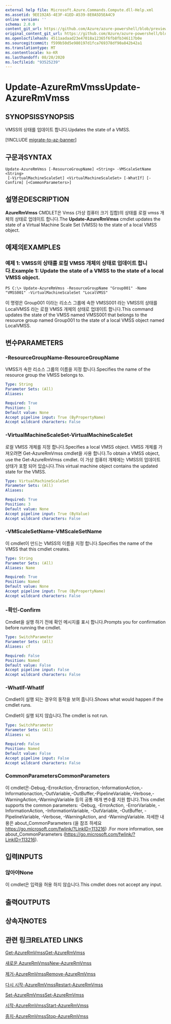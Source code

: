 ```yaml
---
external help file: Microsoft.Azure.Commands.Compute.dll-Help.xml
ms.assetid: 9EE192A5-4E3F-41ED-A539-8E0A5D5EA4C9
online version: ''
schema: 2.0.0
content_git_url: https://github.com/Azure/azure-powershell/blob/preview/src/ResourceManager/Compute/Stack/Commands.Compute/help/Update-AzureRmVmss.md
original_content_git_url: https://github.com/Azure/azure-powershell/blob/preview/src/ResourceManager/Compute/Stack/Commands.Compute/help/Update-AzureRmVmss.md
ms.openlocfilehash: 4511aadaad23e47018a12365f6fb8fb346117b0e
ms.sourcegitcommit: f599b50d5e980197d1fca769378df90a842b42a1
ms.translationtype: MT
ms.contentlocale: ko-KR
ms.lasthandoff: 08/20/2020
ms.locfileid: "93525239"
---
```

# <span data-ttu-id="fe748-101">Update-AzureRmVmss</span><span class="sxs-lookup"><span data-stu-id="fe748-101">Update-AzureRmVmss</span></span>

## <span data-ttu-id="fe748-102">SYNOPSIS</span><span class="sxs-lookup"><span data-stu-id="fe748-102">SYNOPSIS</span></span>
<span data-ttu-id="fe748-103">VMSS의 상태를 업데이트 합니다.</span><span class="sxs-lookup"><span data-stu-id="fe748-103">Updates the state of a VMSS.</span></span>

[!INCLUDE [migrate-to-az-banner](../../includes/migrate-to-az-banner.md)]

## <span data-ttu-id="fe748-104">구문과</span><span class="sxs-lookup"><span data-stu-id="fe748-104">SYNTAX</span></span>

```
Update-AzureRmVmss [-ResourceGroupName] <String> -VMScaleSetName <String>
 [-VirtualMachineScaleSet] <VirtualMachineScaleSet> [-WhatIf] [-Confirm] [<CommonParameters>]
```

## <span data-ttu-id="fe748-105">설명은</span><span class="sxs-lookup"><span data-stu-id="fe748-105">DESCRIPTION</span></span>
<span data-ttu-id="fe748-106">**AzureRmVmss** CMDLET은 Vmss (가상 컴퓨터 크기 집합)의 상태를 로컬 vmss 개체의 상태로 업데이트 합니다.</span><span class="sxs-lookup"><span data-stu-id="fe748-106">The **Update-AzureRmVmss** cmdlet updates the state of a Virtual Machine Scale Set (VMSS) to the state of a local VMSS object.</span></span>

## <span data-ttu-id="fe748-107">예제의</span><span class="sxs-lookup"><span data-stu-id="fe748-107">EXAMPLES</span></span>

### <span data-ttu-id="fe748-108">예제 1: VMSS의 상태를 로컬 VMSS 개체의 상태로 업데이트 합니다.</span><span class="sxs-lookup"><span data-stu-id="fe748-108">Example 1: Update the state of a VMSS to the state of a local VMSS object.</span></span>
```
PS C:\> Update-AzureRmVmss -ResourceGroupName "Group001" -Name "VMSS001" -VirtualMachineScaleSet "LocalVMSS"
```

<span data-ttu-id="fe748-109">이 명령은 Group001 이라는 리소스 그룹에 속한 VMSS001 라는 VMSS의 상태를 LocalVMSS 라는 로컬 VMSS 개체의 상태로 업데이트 합니다.</span><span class="sxs-lookup"><span data-stu-id="fe748-109">This command updates the state of the VMSS named VMSS001 that belongs to the resource group named Group001 to the state of a local VMSS object named LocalVMSS.</span></span>

## <span data-ttu-id="fe748-110">변수</span><span class="sxs-lookup"><span data-stu-id="fe748-110">PARAMETERS</span></span>

### <span data-ttu-id="fe748-111">-ResourceGroupName</span><span class="sxs-lookup"><span data-stu-id="fe748-111">-ResourceGroupName</span></span>
<span data-ttu-id="fe748-112">VMSS가 속한 리소스 그룹의 이름을 지정 합니다.</span><span class="sxs-lookup"><span data-stu-id="fe748-112">Specifies the name of the resource group the VMSS belongs to.</span></span>

```yaml
Type: String
Parameter Sets: (All)
Aliases: 

Required: True
Position: 1
Default value: None
Accept pipeline input: True (ByPropertyName)
Accept wildcard characters: False
```

### <span data-ttu-id="fe748-113">-VirtualMachineScaleSet</span><span class="sxs-lookup"><span data-stu-id="fe748-113">-VirtualMachineScaleSet</span></span>
<span data-ttu-id="fe748-114">로컬 VMSS 개체를 지정 합니다.</span><span class="sxs-lookup"><span data-stu-id="fe748-114">Specifies a local VMSS object.</span></span>
<span data-ttu-id="fe748-115">VMSS 개체를 가져오려면 Get-AzureRmVmss cmdlet을 사용 합니다.</span><span class="sxs-lookup"><span data-stu-id="fe748-115">To obtain a VMSS object, use the Get-AzureRmVmss cmdlet.</span></span>
<span data-ttu-id="fe748-116">이 가상 컴퓨터 개체에는 VMSS의 업데이트 상태가 포함 되어 있습니다.</span><span class="sxs-lookup"><span data-stu-id="fe748-116">This virtual machine object contains the updated state for the VMSS.</span></span>

```yaml
Type: VirtualMachineScaleSet
Parameter Sets: (All)
Aliases: 

Required: True
Position: 3
Default value: None
Accept pipeline input: True (ByValue)
Accept wildcard characters: False
```

### <span data-ttu-id="fe748-117">-VMScaleSetName</span><span class="sxs-lookup"><span data-stu-id="fe748-117">-VMScaleSetName</span></span>
<span data-ttu-id="fe748-118">이 cmdlet이 만드는 VMSS의 이름을 지정 합니다.</span><span class="sxs-lookup"><span data-stu-id="fe748-118">Specifies the name of the VMSS that this cmdlet creates.</span></span>

```yaml
Type: String
Parameter Sets: (All)
Aliases: Name

Required: True
Position: Named
Default value: None
Accept pipeline input: True (ByPropertyName)
Accept wildcard characters: False
```

### <span data-ttu-id="fe748-119">-확인</span><span class="sxs-lookup"><span data-stu-id="fe748-119">-Confirm</span></span>
<span data-ttu-id="fe748-120">Cmdlet을 실행 하기 전에 확인 메시지를 표시 합니다.</span><span class="sxs-lookup"><span data-stu-id="fe748-120">Prompts you for confirmation before running the cmdlet.</span></span>

```yaml
Type: SwitchParameter
Parameter Sets: (All)
Aliases: cf

Required: False
Position: Named
Default value: False
Accept pipeline input: False
Accept wildcard characters: False
```

### <span data-ttu-id="fe748-121">-WhatIf</span><span class="sxs-lookup"><span data-stu-id="fe748-121">-WhatIf</span></span>
<span data-ttu-id="fe748-122">Cmdlet이 실행 되는 경우의 동작을 보여 줍니다.</span><span class="sxs-lookup"><span data-stu-id="fe748-122">Shows what would happen if the cmdlet runs.</span></span>

<span data-ttu-id="fe748-123">Cmdlet이 실행 되지 않습니다.</span><span class="sxs-lookup"><span data-stu-id="fe748-123">The cmdlet is not run.</span></span>

```yaml
Type: SwitchParameter
Parameter Sets: (All)
Aliases: wi

Required: False
Position: Named
Default value: False
Accept pipeline input: False
Accept wildcard characters: False
```

### <span data-ttu-id="fe748-124">CommonParameters</span><span class="sxs-lookup"><span data-stu-id="fe748-124">CommonParameters</span></span>
<span data-ttu-id="fe748-125">이 cmdlet은-Debug,-ErrorAction,-Erroraction,-InformationAction,-Informationaction,-OutVariable,-OutBuffer,-PipelineVariable,-Verbose,-WarningAction,-WarningVariable 등의 공통 매개 변수를 지원 합니다.</span><span class="sxs-lookup"><span data-stu-id="fe748-125">This cmdlet supports the common parameters: -Debug, -ErrorAction, -ErrorVariable, -InformationAction, -InformationVariable, -OutVariable, -OutBuffer, -PipelineVariable, -Verbose, -WarningAction, and -WarningVariable.</span></span> <span data-ttu-id="fe748-126">자세한 내용은 about_CommonParameters (을 참조 하세요 https://go.microsoft.com/fwlink/?LinkID=113216) .</span><span class="sxs-lookup"><span data-stu-id="fe748-126">For more information, see about_CommonParameters (https://go.microsoft.com/fwlink/?LinkID=113216).</span></span>

## <span data-ttu-id="fe748-127">입력</span><span class="sxs-lookup"><span data-stu-id="fe748-127">INPUTS</span></span>

### <span data-ttu-id="fe748-128">않아야</span><span class="sxs-lookup"><span data-stu-id="fe748-128">None</span></span>
<span data-ttu-id="fe748-129">이 cmdlet은 입력을 허용 하지 않습니다.</span><span class="sxs-lookup"><span data-stu-id="fe748-129">This cmdlet does not accept any input.</span></span>

## <span data-ttu-id="fe748-130">출력</span><span class="sxs-lookup"><span data-stu-id="fe748-130">OUTPUTS</span></span>

## <span data-ttu-id="fe748-131">상속자</span><span class="sxs-lookup"><span data-stu-id="fe748-131">NOTES</span></span>

## <span data-ttu-id="fe748-132">관련 링크</span><span class="sxs-lookup"><span data-stu-id="fe748-132">RELATED LINKS</span></span>

[<span data-ttu-id="fe748-133">Get-AzureRmVmss</span><span class="sxs-lookup"><span data-stu-id="fe748-133">Get-AzureRmVmss</span></span>](./Get-AzureRmVmss.md)

[<span data-ttu-id="fe748-134">새로운 AzureRmVmss</span><span class="sxs-lookup"><span data-stu-id="fe748-134">New-AzureRmVmss</span></span>](./New-AzureRmVmss.md)

[<span data-ttu-id="fe748-135">제거-AzureRmVmss</span><span class="sxs-lookup"><span data-stu-id="fe748-135">Remove-AzureRmVmss</span></span>](./Remove-AzureRmVmss.md)

[<span data-ttu-id="fe748-136">다시 시작-AzureRmVmss</span><span class="sxs-lookup"><span data-stu-id="fe748-136">Restart-AzureRmVmss</span></span>](./Restart-AzureRmVmss.md)

[<span data-ttu-id="fe748-137">Set-AzureRmVmss</span><span class="sxs-lookup"><span data-stu-id="fe748-137">Set-AzureRmVmss</span></span>](./Set-AzureRmVmss.md)

[<span data-ttu-id="fe748-138">시작-AzureRmVmss</span><span class="sxs-lookup"><span data-stu-id="fe748-138">Start-AzureRmVmss</span></span>](./Start-AzureRmVmss.md)

[<span data-ttu-id="fe748-139">중지-AzureRmVmss</span><span class="sxs-lookup"><span data-stu-id="fe748-139">Stop-AzureRmVmss</span></span>](./Stop-AzureRmVmss.md)



